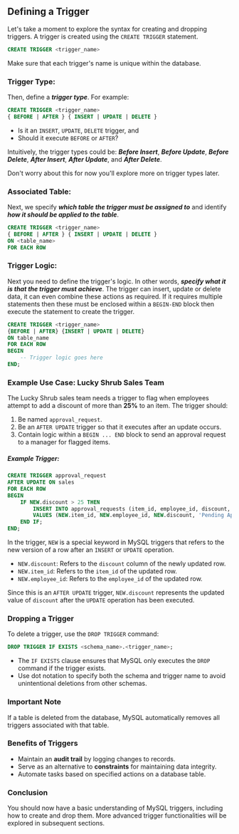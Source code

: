## **Defining a Trigger**

Let's take a moment to explore the syntax for creating and dropping triggers. A trigger is created using the `CREATE TRIGGER` statement.

```sql
CREATE TRIGGER <trigger_name>
```

Make sure that each trigger's name is unique within the database.

### **Trigger Type**:

Then, define a ***trigger type***. For example:

```sql
CREATE TRIGGER <trigger_name>
{ BEFORE | AFTER } { INSERT | UPDATE | DELETE }
```

  + Is it an `INSERT`, `UPDATE`, `DELETE` trigger, and
  + Should it execute `BEFORE` or `AFTER`?

Intuitively, the trigger types could be: ***Before Insert***, ***Before Update***, ***Before Delete***, ***After Insert***, ***After Update***, and ***After Delete***.

Don't worry about this for now you'll explore more on trigger types later.

### **Associated Table**:

Next, we specify ***which table the trigger must be assigned to*** and identify ***how it should be applied to the table***.

```sql
CREATE TRIGGER <trigger_name>
{ BEFORE | AFTER } { INSERT | UPDATE | DELETE }
ON <table_name>
FOR EACH ROW
```

### **Trigger Logic**:

Next you need to define the trigger's logic. In other words, ***specify what it is that the trigger must achieve***. The trigger can insert, update or delete data, it can even combine these actions as required. If it requires multiple statements then these must be enclosed within a `BEGIN-END` block then execute the statement to create the trigger.

```sql
CREATE TRIGGER <trigger_name>
{BEFORE | AFTER} {INSERT | UPDATE | DELETE}
ON table_name
FOR EACH ROW
BEGIN
    -- Trigger logic goes here
END;
```

### **Example Use Case: Lucky Shrub Sales Team**

The Lucky Shrub sales team needs a trigger to flag when employees attempt to add a discount of more than **25%** to an item. The trigger should:

1. Be named `approval_request`.
2. Be an `AFTER UPDATE` trigger so that it executes after an update occurs.
3. Contain logic within a `BEGIN ... END` block to send an approval request to a manager for flagged items.

##### ***Example Trigger***:

```sql
CREATE TRIGGER approval_request
AFTER UPDATE ON sales
FOR EACH ROW
BEGIN
    IF NEW.discount > 25 THEN
        INSERT INTO approval_requests (item_id, employee_id, discount, status)
        VALUES (NEW.item_id, NEW.employee_id, NEW.discount, 'Pending Approval');
    END IF;
END;
```

In the trigger, `NEW` is a special keyword in MySQL triggers that refers to the new version of a row after an `INSERT` or `UPDATE` operation.

  + `NEW.discount`: Refers to the `discount` column of the newly updated row.
  + `NEW.item_id`: Refers to the `item_id` of the updated row.
  + `NEW.employee_id`: Refers to the `employee_id` of the updated row.

Since this is an `AFTER UPDATE` trigger, `NEW.discount` represents the updated value of `discount` after the `UPDATE` operation has been executed.

### **Dropping a Trigger**

To delete a trigger, use the `DROP TRIGGER` command:

```sql
DROP TRIGGER IF EXISTS <schema_name>.<trigger_name>;
```

  + The `IF EXISTS` clause ensures that MySQL only executes the `DROP` command if the trigger exists.
  + Use dot notation to specify both the schema and trigger name to avoid unintentional deletions from other schemas.

### **Important Note**

If a table is deleted from the database, MySQL automatically removes all triggers associated with that table.

### **Benefits of Triggers**

- Maintain an **audit trail** by logging changes to records.
- Serve as an alternative to **constraints** for maintaining data integrity.
- Automate tasks based on specified actions on a database table.

### **Conclusion**

You should now have a basic understanding of MySQL triggers, including how to create and drop them. More advanced trigger functionalities will be explored in subsequent sections.
